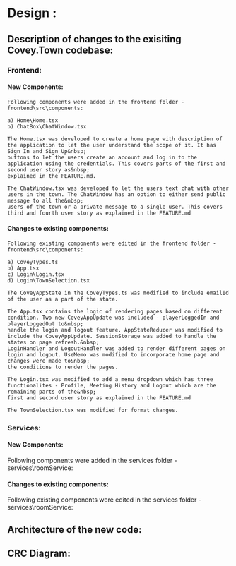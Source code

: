 # Design :

## Description of changes to the exisiting Covey.Town codebase:

### Frontend:

#### New Components:

    Following components were added in the frontend folder - frontend\src\components:

    a) Home\Home.tsx
    b) ChatBox\ChatWindow.tsx

    The Home.tsx was developed to create a home page with description of the application to let the user understand the scope of it. It has Sign In and Sign Up&nbsp;
    buttons to let the users create an account and log in to the application using the credentials. This covers parts of the first and second user story as&nbsp;
    explained in the FEATURE.md.
    
    The ChatWindow.tsx was developed to let the users text chat with other users in the town. The ChatWindow has an option to either send public message to all the&nbsp;
    users of the town or a private message to a single user. This covers third and fourth user story as explained in the FEATURE.md


#### Changes to existing components:

    Following existing components were edited in the frontend folder - frontend\src\components:

    a) CoveyTypes.ts
    b) App.tsx
    c) Login\Login.tsx
    d) Login\TownSelection.tsx

    The CoveyAppState in the CoveyTypes.ts was modified to include emailId of the user as a part of the state.

    The App.tsx contains the logic of rendering pages based on different condition. Two new CoveyAppUpdate was included - playerLoggedIn and playerLoggedOut to&nbsp;
    handle the login and logout feature. AppStateReducer was modified to include the CoveyAppUpdate. SessionStorage was added to handle the states on page refresh.&nbsp;
    LoginHandler and LogoutHandler was added to render different pages on login and logout. UseMemo was modified to incorporate home page and changes were made to&nbsp;
    the conditions to render the pages. 

    The Login.tsx was modified to add a menu dropdown which has three functionalites - Profile, Meeting History and Logout which are the remaining parts of the&nbsp;
    first and second user story as explained in the FEATURE.md

    The TownSelection.tsx was modified for format changes.


### Services:

#### New Components:

Following components were added in the services folder - services\roomService:

#### Changes to existing components:

Following existing components were edited in the services folder - services\roomService:


## Architecture of the new code:

## CRC Diagram: